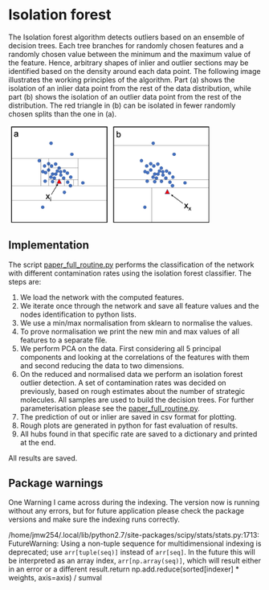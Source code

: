 # Isolation forest 

The Isolation forest algorithm detects outliers based on an ensemble of decision trees. Each tree branches for randomly chosen features and a randomly chosen value between the minimum and the maximum value of the feature. Hence, arbitrary shapes of inlier and outlier sections may be identified based on the density around each data point. The following image illustrates the working principles of the algorithm. Part (a) shows the isolation of an inlier data point from the rest of the data distribution, while part (b) shows the isolation of an outlier data point from the rest of the distribution. The red triangle in (b) can be isolated in fewer randomly chosen splits than the one in (a). 


<img align="centre" src="../documents/isolation.png" width="400" > 

## Implementation

The script [paper_full_routine.py] performs the classification of the network with different contamination rates using the isolation forest classifier. The steps are:
1. We load the network with the computed features.
2. We iterate once through the network and save all feature values and the nodes identification to python lists. 
3. We use a min/max normalisation from sklearn to normalise the values. 
4. To prove normalisation we print the new min and max values of all features to a separate file. 
5. We perform PCA on the data. First considering all 5 principal components and looking at the correlations of the features with them and second reducing the data to two dimensions. 
6. On the reduced and normalised data we perform an isolation forest outlier detection. A set of contamination rates was decided on previously, based on rough estimates about the number of strategic molecules. All samples are used to build the decision trees. For further parameterisation please see the [paper_full_routine.py].
7. The prediction of out or inlier are saved in csv format for plotting. 
8. Rough plots are generated in python for fast evaluation of results.
9. All hubs found in that specific rate are saved to a dictionary and printed at the end. 

All results are saved.

## Package warnings

One Warning I came across during the indexing. The version now is running without any errors, but for future application please check the package versions and make sure the indexing runs correctly. 

/home/jmw254/.local/lib/python2.7/site-packages/scipy/stats/stats.py:1713: FutureWarning: Using a non-tuple sequence for multidimensional indexing is deprecated; use `arr[tuple(seq)]` instead of `arr[seq]`. In the future this will be interpreted as an array index, `arr[np.array(seq)]`, which will result either in an error or a different result.return np.add.reduce(sorted[indexer] * weights, axis=axis) / sumval

[paper_full_routine.py]: https://github.com/Jana-Marie-Weber/strategic_molecules/blob/master/2_isolation_forest/paper_full_routine.py
